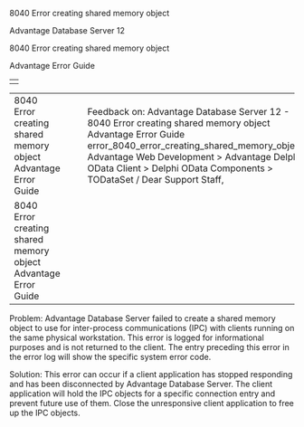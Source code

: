 8040 Error creating shared memory object




Advantage Database Server 12  

8040 Error creating shared memory object

Advantage Error Guide

|  |
| --- |
|  |

|  |  |  |  |  |
| --- | --- | --- | --- | --- |
| 8040 Error creating shared memory object  Advantage Error Guide |  |  | Feedback on: Advantage Database Server 12 - 8040 Error creating shared memory object Advantage Error Guide error\_8040\_error\_creating\_shared\_memory\_object Advantage Web Development > Advantage Delphi OData Client > Delphi OData Components > TODataSet / Dear Support Staff, |  |
| 8040 Error creating shared memory object  Advantage Error Guide |  |  |  |  |

Problem: Advantage Database Server failed to create a shared memory object to use for inter-process communications (IPC) with clients running on the same physical workstation. This error is logged for informational purposes and is not returned to the client. The entry preceding this error in the error log will show the specific system error code.

Solution: This error can occur if a client application has stopped responding and has been disconnected by Advantage Database Server. The client application will hold the IPC objects for a specific connection entry and prevent future use of them. Close the unresponsive client application to free up the IPC objects.